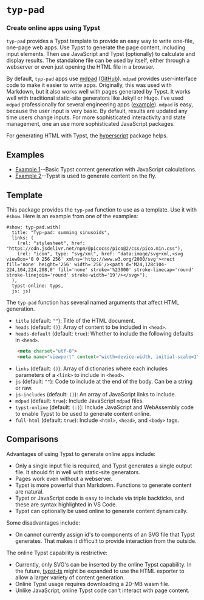 
# `typ-pad`
### Create online apps using Typst

`typ-pad` provides a Typst template to provide an easy way to write one-file, one-page web apps. Use Typst to generate the page content, including input elements. Then use JavaScript and Typst (optionally) to calculate and display results. The standalone file can be used by itself, either through a webserver or even just opening the HTML file in a browser.

By default, `typ-pad` apps use [mdpad](https://mdpad.netlify.com/) ([GitHub](https://github.com/tshort/mdpad-js)). `mdpad` provides user-interface code to make it easier to write apps. Originally, this was used with Markdown, but it also works well with pages generated by Typst. It works well with traditional static-site generators like Jekyll or Hugo. I've used `mdpad` professionally for several engineering apps ([example](https://distributionhandbook.com/calculators/fault-simulator/)). `mdpad` is easy, because the user input is very basic. By default, results are updated any time users change inputs. For more sophisticated interactivity and state management, one an use more sophisticated JavaScript packages. 

For generating HTML with Typst, the [hyperscript](https://github.com/tshort/hyperscript) package helps.

## Examples

* [Example 1](https://tshort.github.io/typ-pad/example1/)--Basic Typst content generation with JavaScript calculations.
* [Example 2](https://tshort.github.io/typ-pad/example2/)--Typst is used to generate content on the fly.

## Template

This package provides the `typ-pad` function to use as a template. Use it with `#show`. Here is an example from one of the examples:

```typ
#show: typ-pad.with(
  title: "Typ-pad: summing sinusoids",
  links: (
    (rel: "stylesheet", href: "https://cdn.jsdelivr.net/npm/@picocss/pico@2/css/pico.min.css"),
    (rel: "icon", type: "svg/xml", href: "data:image/svg+xml,<svg viewBox='0 0 256 256' xmlns='http://www.w3.org/2000/svg'><rect fill='none' height='256' width='256'/><path d='M24,128c104-224,104,224,208,0' fill='none' stroke='%23000' stroke-linecap='round' stroke-linejoin='round' stroke-width='19'/></svg>"),
  ),
  typst-online: typs, 
  js: js)
```

The `typ-pad` function has several named arguments that affect HTML generation. 
- `title` (default: `""`): Title of the HTML document.
- `heads` (default: `()`): Array of content to be included in `<head>`.
- `heads-default` (default: `true`): Whether to include the following defaults in `<head>`.
```html
    <meta charset="utf-8">
    <meta name="viewport" content="width=device-width, initial-scale=1">
```
- `links` (default: `()`): Array of dictionaries where each includes parameters of a `<link>` to include in `<head>`.
- `js` (default: `""`): Code to include at the end of the body. Can be a string or raw.
- `js-includes` (default: `()`): An array of JavaScript links to include.
- `mdpad` (default: `true`): Include JavaScript `mdpad` files.
- `typst-online` (default: `(:)`): Include JavaScript and WebAssembly code to enable Typst to be used to generate content online.
- `full-html` (default: `true`): Include `<html>`, `<head>`, and `<body>` tags.

## Comparisons

Advantages of using Typst to generate online apps include:
- Only a single input file is required, and Typst generates a single output file. It should fit in well with static-site generators.
- Pages work even without a webserver.
- Typst is more powerful than Markdown. Functions to generate content are natural.
- Typst or JavaScript code is easy to include via triple backticks, and these are syntax highlighted in VS Code.
- Typst can optionally be used online to generate content dynamically.

Some disadvantages include:
- On cannot currently assign id's to components of an SVG file that Typst generates. That makes it difficult to provide interaction from the outside.

The online Typst capability is restrictive:
- Currently, only SVG's can be inserted by the online Typst capability. In the future, [typst-ts](https://myriad-dreamin.github.io/typst.ts/) might be expanded to use the HTML exporter to allow a larger variety of content generation.
- Online Typst usage requires downloading a 20-MB wasm file.
- Unlike JavaScript, online Typst code can't interact with page content.

